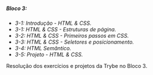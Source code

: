 ##### Bloco 3: 
- *3-1: Introdução - HTML &amp; CSS.*
- *3-1: HTML & CSS - Estruturas de página.*
- *3-2: HTML & CSS - Primeiros passos em CSS.*
- *3-3: HTML & CSS - Seletores e posicionamento.*
- *3-4: HTML Semântico.*
- *3-5: Projeto - HTML & CSS.*

Resolução dos exercícios e projetos da Trybe no Bloco 3. 


